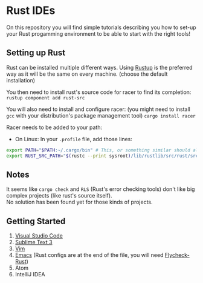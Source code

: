 # Rust IDEs

On this repository you will find simple tutorials describing you how to set-up your Rust progamming environment to be able to start with the right tools!

## Setting up Rust

Rust can be installed multiple different ways.
Using [Rustup](https://www.rustup.rs/) is the preferred way as it will be the same on every machine. (choose the default installation)

You then need to install rust's source code for racer to find its completion:
`rustup component add rust-src`

You will also need to install and configure racer:
(you might need to install `gcc` with your distribution's package management tool)
`cargo install racer`

Racer needs to be added to your path:
* On Linux:
In your `.profile` file, add those lines:
```sh
export PATH="$PATH:~/.cargo/bin" # This, or something similar should already be here
export RUST_SRC_PATH="$(rustc --print sysroot)/lib/rustlib/src/rust/src"
```

## Notes

It seems like `cargo check` and `RLS` (Rust's error checking tools) don't like big complex projects (like rust's source itself).  
No solution has been found yet for those kinds of projects.  

## Getting Started

1. [Visual Studio Code](VSCode.md)
2. [Sublime Text 3](Sublime.md)
3. [Vim](Vim.md)
4. [Emacs](https://github.com/apiraino/emacs_reference/blob/master/.emacs.d/personal/jman.el) (Rust configs are at the end of the file, you will need [Flycheck-Rust](https://github.com/flycheck/flycheck-rust))
5. Atom
6. IntelliJ IDEA
